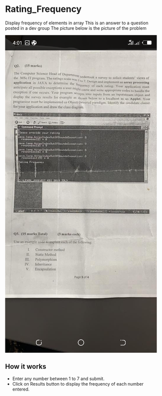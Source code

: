# Rating_Frequency
Display frequency of elements in array
This is an answer to a question posted in a dev group
The picture below is the picture of the problem


![Question](Rating_Scale.png)


## How it works
* Enter any number between 1 to 7 and submit.
* Click on Results button to display the frequency of each number entered.
